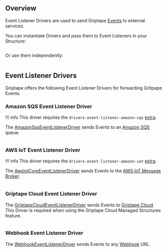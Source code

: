 ## Overview

Event Listener Drivers are used to send Griptape [Events](../misc/events.md) to external services.

You can instantiate Drivers and pass them to Event Listeners in your Structure:

```python
```

Or use them independently:

```python
```

## Event Listener Drivers

Griptape offers the following Event Listener Drivers for forwarding Gritpape Events.

### Amazon SQS Event Listener Driver

!!! info
    This driver requires the `drivers-event-listener-amazon-sqs` [extra](../index.md#extras).

The [AmazonSqsEventListenerDriver](../../reference/griptape/drivers/event_listener/amazon_sqs_event_listener_driver) sends Events to an [Amazon SQS](https://aws.amazon.com/sqs/) queue.

```python
```

### AWS IoT Event Listener Driver

!!! info
    This driver requires the `drivers-event-listener-amazon-iot` [extra](../index.md#extras).

The [AwsIotCoreEventListenerDriver](../../reference/griptape/drivers/event_listener/aws_iot_core_event_listener_driver.md) sends Events to the [AWS IoT Message Broker](https://aws.amazon.com/iot-core/).

```python
```

### Griptape Cloud Event Listener Driver

The [GriptapeCloudEventListenerDriver](../../reference/griptape/drivers/event_listener/griptape_cloud_event_listener_driver.md) sends Events to [Griptape Cloud](https://www.griptape.ai/cloud).
This Driver is required when using the Griptape Cloud Managed Structures feature.

```python
``` 

### Webhook Event Listener Driver

The [WebhookEventListenerDriver](../../reference/griptape/drivers/event_listener/webhook_event_listener_driver.md) sends Events to any [Webhook](https://en.wikipedia.org/wiki/Webhook) URL.

```python
```

